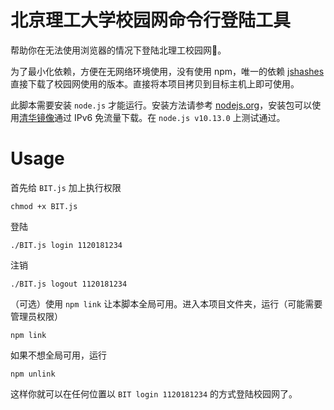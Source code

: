 # 北京理工大学校园网命令行登陆工具
帮助你在无法使用浏览器的情况下登陆北理工校园网🍻。


为了最小化依赖，方便在无网络环境使用，没有使用 npm，唯一的依赖 [jshashes](https://github.com/h2non/jshashes) 直接下载了校园网使用的版本。直接将本项目拷贝到目标主机上即可使用。

此脚本需要安装 `node.js` 才能运行。安装方法请参考 [nodejs.org](https://nodejs.org/)，安装包可以使用[清华镜像](https://mirrors.tuna.tsinghua.edu.cn/nodejs-release)通过 IPv6 免流量下载。在 `node.js v10.13.0` 上测试通过。
# Usage
首先给 `BIT.js` 加上执行权限
```
chmod +x BIT.js
```
登陆

```
./BIT.js login 1120181234
```
注销
```
./BIT.js logout 1120181234
```

（可选）使用 `npm link` 让本脚本全局可用。进入本项目文件夹，运行（可能需要管理员权限）
```
npm link
```
如果不想全局可用，运行
```
npm unlink
```
这样你就可以在任何位置以 `BIT login 1120181234` 的方式登陆校园网了。
